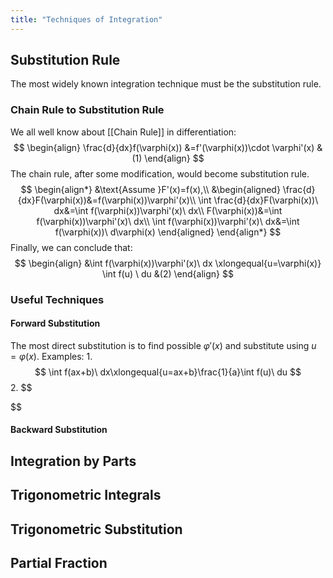 ```yaml
---
title: "Techniques of Integration"
---
```

## Substitution Rule
The most widely known integration technique must be the substitution rule.
### Chain Rule to Substitution Rule
We all well know about [[Chain Rule]] in differentiation:
$$
\begin{align}
\frac{d}{dx}f(\varphi(x)) &=f'(\varphi(x))\cdot \varphi'(x) &(1)
\end{align}
$$
The chain rule, after some modification, would become substitution rule.
$$
\begin{align*}
&\text{Assume }F'(x)=f(x),\\
&\begin{aligned}
\frac{d}{dx}F(\varphi(x))&=f(\varphi(x))\varphi'(x)\\
\int \frac{d}{dx}F(\varphi(x))\ dx&=\int f(\varphi(x))\varphi'(x)\ dx\\
F(\varphi(x))&=\int f(\varphi(x))\varphi'(x)\ dx\\
\int f(\varphi(x))\varphi'(x)\ dx&=\int f(\varphi(x))\ d\varphi(x) 
\end{aligned}
\end{align*}
$$
Finally, we can conclude that:
$$
\begin{align}
&\int f(\varphi(x))\varphi'(x)\ dx \xlongequal{u=\varphi(x)} \int f(u) \ du &(2)
\end{align}
$$

### Useful Techniques
#### Forward Substitution
The most direct substitution is to find possible $\varphi'(x)$ and substitute using $u=\varphi(x)$.
Examples:
1. 
$$
\int f(ax+b)\ dx\xlongequal{u=ax+b}\frac{1}{a}\int f(u)\ du
$$
2. 
$$

$$
#### Backward Substitution

## Integration by Parts

## Trigonometric Integrals

## Trigonometric Substitution

## Partial Fraction